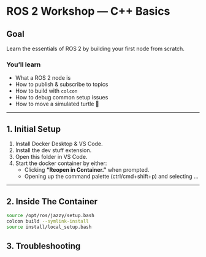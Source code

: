 # ROS 2 Workshop — C++ Basics

## Goal
Learn the essentials of ROS 2 by building your first node from scratch.

### You’ll learn
- What a ROS 2 node is
- How to publish & subscribe to topics
- How to build with `colcon`
- How to debug common setup issues
- How to move a simulated turtle 🐢

---

## 1. Initial Setup
1. Install Docker Desktop & VS Code.
2. Install the dev stuff extension.
3. Open this folder in VS Code.
4. Start the docker container by either: 
   - Clicking **“Reopen in Container.”** when prompted.
   - Opening up the command palette (ctrl/cmd+shift+p) and selecting ...

---

## 2. Inside The Container
```bash
source /opt/ros/jazzy/setup.bash
colcon build --symlink-install
source install/local_setup.bash
```

## 3. Troubleshooting

